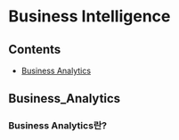 Business Intelligence
==============

Contents
--------

-   [Business Analytics](#Business_Analytics)

Business_Analytics
----

### Business Analytics란?